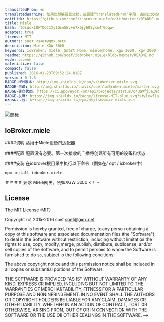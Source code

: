 ```yaml
---
translatedFrom: en
translatedWarning: 如果您想编辑此文档，请删除“translatedFrom”字段，否则此文档将再次自动翻译
editLink: https://github.com/soef/iobroker.miele/edit/master//README.md
title: Miele
hash: ntQsuok18FYOQC1Xy1GunSEv+n7xbjy608yxu4r0oqw=
adapter: true
license: MIT
authors: soef <soef@gmx.net>
description: Miele XGW 3000
keywords: ioBroker, miele, Smart Home, miele@home, xgw 3000, xgw 2000
readme: https://github.com/soef/iobroker.miele/blob/master/README.md
mode: daemon
materialize: false
compact: false
published: 2016-01-23T09:52:24.818Z
version: 0.1.5
BADGE-NPM版本: http://img.shields.io/npm/v/iobroker.miele.svg
BADGE-测试: http://img.shields.io/travis/soef/ioBroker.miele/master.svg
BADGE-建立状态: https://ci.appveyor.com/api/projects/status/o43a9fj5a19d5n6y?svg=true
BADGE-执照: https://img.shields.io/badge/license-MIT-blue.svg?style=flat
BADGE-下载: https://img.shields.io/npm/dm/iobroker.miele.svg
---
```

![商标](zh-cn/adapterref/iobroker.miele/../../../en/adapterref/iobroker.miele/admin/miele.png)


## IoBroker.miele
####说明
适用于Miele设备的适配器

####配置
配置没有必要。第一次接收的广播将创建所有可用的设备和状态

####安装
在iobroker根目录中执行以下命令（例如在/ opt / iobroker中）

```
npm install iobroker.miele
```

＃＃＃＃ 要求
Miele网关，例如XGW 3000 <！ -

## License
The MIT License (MIT)

Copyright (c) 2015-2016 soef <soef@gmx.net>

Permission is hereby granted, free of charge, to any person obtaining a copy
of this software and associated documentation files (the "Software"), to deal
in the Software without restriction, including without limitation the rights
to use, copy, modify, merge, publish, distribute, sublicense, and/or sell
copies of the Software, and to permit persons to whom the Software is
furnished to do so, subject to the following conditions:

The above copyright notice and this permission notice shall be included in
all copies or substantial portions of the Software.

THE SOFTWARE IS PROVIDED "AS IS", WITHOUT WARRANTY OF ANY KIND, EXPRESS OR
IMPLIED, INCLUDING BUT NOT LIMITED TO THE WARRANTIES OF MERCHANTABILITY,
FITNESS FOR A PARTICULAR PURPOSE AND NONINFRINGEMENT. IN NO EVENT SHALL THE
AUTHORS OR COPYRIGHT HOLDERS BE LIABLE FOR ANY CLAIM, DAMAGES OR OTHER
LIABILITY, WHETHER IN AN ACTION OF CONTRACT, TORT OR OTHERWISE, ARISING FROM,
OUT OF OR IN CONNECTION WITH THE SOFTWARE OR THE USE OR OTHER DEALINGS IN
THE SOFTWARE.
-->